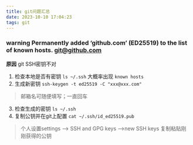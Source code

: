 ```yaml
---
title: git问题汇总
date: 2023-10-10 17:04:23
tags: git
---
```

### warning Permanently added ‘github.com’ (ED25519) to the list of known hosts. git@github.com
**原因** git SSH密钥不对
1. 检查本地是否有密钥
`ls ~/.ssh` 大概率出现 `known hosts`
2. 生成新密钥
`ssh-keygen -t ed25519 -C "xxx@xxx.com"`
> 邮箱名可随便填写；一直回车
3. 检查生成的密钥
`ls ~/.ssh`
4. 复制公钥并在git上配置
`cat ~/.ssh/id_ed25519.pub`
> 个人设置settings --> SSH and GPG keys -->new SSH keys
> 复制粘贴刚刚获得的公钥

